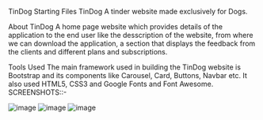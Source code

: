 TinDog Starting Files
TinDog
A tinder website made exclusively for Dogs.

About TinDog
A home page website which provides details of the application to the end user like the desscription of the website, from where we can download the application, a section that displays the feedback from the clients and different plans and subscriptions.

Tools Used
The main framework used in building the TinDog website is Bootstrap and its components like Carousel, Card, Buttons, Navbar etc. It also used HTML5, CSS3 and Google Fonts and Font Awesome.
SCREENSHOTS::-

![image](https://user-images.githubusercontent.com/106869525/229604771-69f08177-22f0-4e62-9f2a-c560478bce29.png)
![image](https://user-images.githubusercontent.com/106869525/229604936-dcaeaea7-802c-4c96-904b-e60475e9e5cb.png)
![image](https://user-images.githubusercontent.com/106869525/229605018-ec7ffd9c-93d0-429a-ace9-b85b50ba5198.png)

